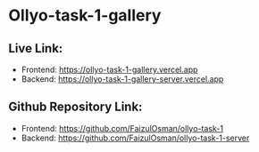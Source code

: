# Ollyo-task-1-gallery

## Live Link:

- Frontend: https://ollyo-task-1-gallery.vercel.app
- Backend: https://ollyo-task-1-gallery-server.vercel.app

## Github Repository Link:

- Frontend: https://github.com/FaizulOsman/ollyo-task-1
- Backend: https://github.com/FaizulOsman/ollyo-task-1-server
